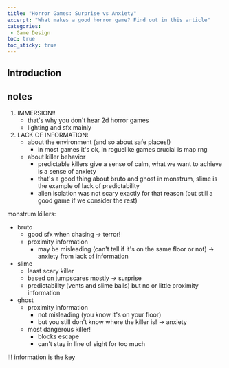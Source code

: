 ```yaml
---
title: "Horror Games: Surprise vs Anxiety"
excerpt: "What makes a good horror game? Find out in this article"
categories:
 - Game Design
toc: true
toc_sticky: true
---
```


## Introduction

## notes

1. IMMERSION!!
    - that's why you don't hear 2d horror games
    - lighting and sfx mainly
2. LACK OF INFORMATION:
    - about the environment (and so about safe places!)
        - in most games it's ok, in roguelike games crucial is map rng
    - about killer behavior
        - predictable killers give a sense of calm, what we want to achieve is a sense of anxiety
        - that's a good thing about bruto and ghost in monstrum, slime is the example of lack of predictability
        - alien isolation was not scary exactly for that reason (but still a good game if we consider the rest)
        

monstrum killers:
- bruto
    - good sfx when chasing -> terror!
    - proximity information
        - may be misleading (can't tell if it's on the same floor or not)
            -> anxiety from lack of information
- slime
    - least scary killer
    - based on jumpscares mostly -> surprise
    - predictability (vents and slime balls) but no or little proximity information
- ghost
    - proximity information
        - not misleading (you know it's on your floor)
        - but you still don't know where the killer is!
            -> anxiety
    - most dangerous killer!
        - blocks escape
        - can't stay in line of sight for too much

!!! information is the key 